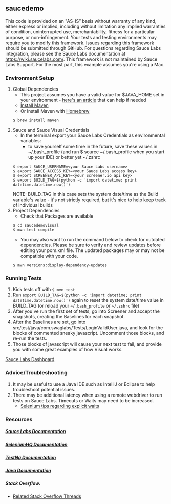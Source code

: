 ## saucedemo

This code is provided on an "AS-IS” basis without warranty of any kind, either express or implied, including without limitation any implied warranties of condition, uninterrupted use, merchantability, fitness for a particular purpose, or non-infringement. Your tests and testing environments may require you to modify this framework. Issues regarding this framework should be submitted through GitHub. For questions regarding Sauce Labs integration, please see the Sauce Labs documentation at https://wiki.saucelabs.com/. This framework is not maintained by Sauce Labs Support. For the most part, this example assumes you're using a Mac.

### Environment Setup

1. Global Dependencies
    * This project assumes you have a valid value for $JAVA_HOME set in your environment - [here's an article](https://www.baeldung.com/java-home-on-windows-7-8-10-mac-os-x-linux) that can help if needed
    * [Install Maven](https://maven.apache.org/install.html)
    * Or Install Maven with [Homebrew](http://brew.sh/)
    ```
    $ brew install maven
    ```
2. Sauce and Sauce Visual Credentials
    * In the terminal export your Sauce Labs Credentials as environmental variables:
      * to save yourself some time in the future, save these values in ~/.bash_profile (and run $ source ~/.bash_profile when you start up your IDE) or better yet ~/.zshrc 
    ```
    $ export SAUCE_USERNAME=<your Sauce Labs username>
    $ export SAUCE_ACCESS_KEY=<your Sauce Labs access key>
    $ export SCREENER_API_KEY=<your Screener.io api key>
    $ export BUILD_TAG=$(python -c 'import datetime; print datetime.datetime.now()')
    ```
   NOTE: BUILD_TAG in this case sets the system date/time as the Build variable's value - it's not strictly required, but it's nice to help keep track of individual builds
3. Project Dependencies
	* Check that Packages are available
	```
	$ cd saucedemovisual
	$ mvn test-compile
	```
	* You may also want to run the command below to check for outdated dependencies. Please be sure to verify and review updates before editing your pom.xml file. The updated packages may or may not be compatible with your code.
	```
	$ mvn versions:display-dependency-updates
	```
### Running Tests

1. Kick tests off with ```$ mvn test```
2. Run ```export BUILD_TAG=$(python -c 'import datetime; print datetime.datetime.now()')``` again to reset the system date/time value in BUILD_TAG (or reload your ```~/.bash_profile``` or ```~/.zshrc``` file)
3. After you've run the first set of tests, go into Screener and accept the snapshots, creating the Baselines for each snapshot.
4. After the Baselines are set, go into src/test/java/com.swaglabs/Tests/LoginValidUser.java, and look for the blocks of commented sneaky javascript. Uncomment those blocks, and re-run the tests.
5. Those blocks of javascript will cause your next test to fail, and provide you with some great examples of how Visual works.

[Sauce Labs Dashboard](https://saucelabs.com/beta/dashboard)

### Advice/Troubleshooting
1. It may be useful to use a Java IDE such as IntelliJ or Eclipse to help troubleshoot potential issues. 
2. There may be additional latency when using a remote webdriver to run tests on Sauce Labs. Timeouts or Waits may need to be increased.
    * [Selenium tips regarding explicit waits](https://wiki.saucelabs.com/display/DOCS/Best+Practice%3A+Use+Explicit+Waits)

### Resources
##### [Sauce Labs Documentation](https://wiki.saucelabs.com/)

##### [SeleniumHQ Documentation](http://www.seleniumhq.org/docs/)

##### [TestNg Documentation](http://testng.org/javadocs/index.html)

##### [Java Documentation](https://docs.oracle.com/javase/7/docs/api/)

##### Stack Overflow:
* [Related Stack Overflow Threads](http://stackoverflow.com/questions/27355003/advise-on-hierarchy-for-element-locators-in-selenium-webdriver)
